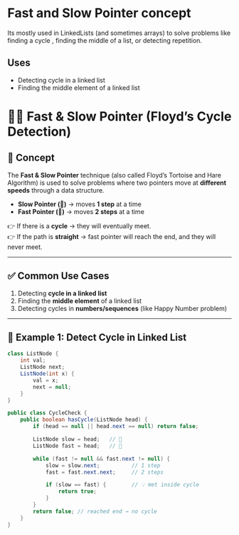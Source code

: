 # Fast and Slow Pointer concept

Its mostly used in LinkedLists (and sometimes arrays) to solve problems like finding a cycle , finding the middle of a list, or detecting repetition.

## Uses

- Detecting cycle in a linked list
- Finding the middle element of a linked list

# 🐢🐇 Fast & Slow Pointer (Floyd’s Cycle Detection)

## 🌟 Concept
The **Fast & Slow Pointer** technique (also called Floyd’s Tortoise and Hare Algorithm) is used to solve problems where two pointers move at **different speeds** through a data structure.

- **Slow Pointer (🐢)** → moves **1 step** at a time  
- **Fast Pointer (🐇)** → moves **2 steps** at a time  

👉 If there is a **cycle** → they will eventually meet.  
👉 If the path is **straight** → fast pointer will reach the end, and they will never meet.

---

## ✅ Common Use Cases
1. Detecting **cycle in a linked list**  
2. Finding the **middle element** of a linked list  
3. Detecting cycles in **numbers/sequences** (like Happy Number problem)

---

## 📝 Example 1: Detect Cycle in Linked List

```java
class ListNode {
    int val;
    ListNode next;
    ListNode(int x) {
        val = x;
        next = null;
    }
}

public class CycleCheck {
    public boolean hasCycle(ListNode head) {
        if (head == null || head.next == null) return false;

        ListNode slow = head;   // 🐢
        ListNode fast = head;   // 🐇

        while (fast != null && fast.next != null) {
            slow = slow.next;          // 1 step
            fast = fast.next.next;     // 2 steps

            if (slow == fast) {        // 💡 met inside cycle
                return true;
            }
        }
        return false; // reached end → no cycle
    }
}
